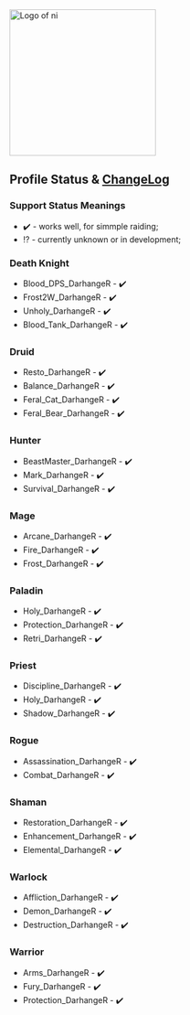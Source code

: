 <img src="https://nhub.app/_media/logo.png" alt="Logo of ni" width="256"/>

## Profile Status & [ChangeLog](https://github.com/darhanger/Ni-Profiles_Public/wiki/ChangeLog)
### Support Status Meanings 
* ✔️ - works well, for simmple raiding;
* ⁉️ - currently unknown or in development;

### Death Knight
* Blood_DPS_DarhangeR - ✔️
* Frost2W_DarhangeR - ✔️
* Unholy_DarhangeR - ✔️
* Blood_Tank_DarhangeR - ✔️

### Druid
* Resto_DarhangeR - ✔️
* Balance_DarhangeR - ✔️
* Feral_Cat_DarhangeR - ✔️
* Feral_Bear_DarhangeR - ✔️

### Hunter
* BeastMaster_DarhangeR - ✔️
* Mark_DarhangeR - ✔️
* Survival_DarhangeR -  ✔️

### Mage
* Arcane_DarhangeR - ✔️
* Fire_DarhangeR - ✔️
* Frost_DarhangeR - ✔️

### Paladin
* Holy_DarhangeR - ✔️
* Protection_DarhangeR - ✔️
* Retri_DarhangeR - ✔️

### Priest
* Discipline_DarhangeR - ✔️
* Holy_DarhangeR - ✔️
* Shadow_DarhangeR - ✔️

### Rogue
* Assassination_DarhangeR - ✔️
* Combat_DarhangeR - ✔️

### Shaman
* Restoration_DarhangeR - ✔️
* Enhancement_DarhangeR - ✔️
* Elemental_DarhangeR - ✔️

### Warlock
* Affliction_DarhangeR - ✔️
* Demon_DarhangeR - ✔️
* Destruction_DarhangeR - ✔️

### Warrior
* Arms_DarhangeR - ✔️
* Fury_DarhangeR - ✔️
* Protection_DarhangeR - ✔️
